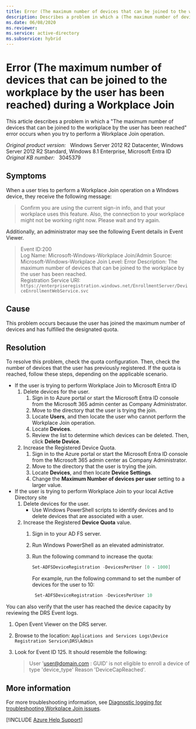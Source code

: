 ```yaml
---
title: Error (The maximum number of devices that can be joined to the workplace by the user has been reached) during a Workplace Join
description: Describes a problem in which a (The maximum number of devices that can be joined to the workplace by the user has been reached) error occurs when you try to perform a Workplace Join operation. Provides a resolution.
ms.date: 06/08/2020
ms.reviewer: 
ms.service: active-directory
ms.subservice: hybrid
---
```

# Error (The maximum number of devices that can be joined to the workplace by the user has been reached) during a Workplace Join

This article describes a problem in which a "The maximum number of devices that can be joined to the workplace by the user has been reached" error occurs when you try to perform a Workplace Join operation.

_Original product version:_ &nbsp; Windows Server 2012 R2 Datacenter, Windows Server 2012 R2 Standard, Windows 8.1 Enterprise, Microsoft Entra ID  
_Original KB number:_ &nbsp; 3045379

## Symptoms

When a user tries to perform a Workplace Join operation on a WIndows device, they receive the following message:

> Confirm you are using the current sign-in info, and that your workplace uses this feature. Also, the connection to your workplace might not be working right now. Please wait and try again.

Additionally, an administrator may see the following Event details in Event Viewer.

> Event ID:200  
Log Name: Microsoft-Windows-Workplace Join/Admin
Source: Microsoft-Windows-Workplace Join
Level: Error
Description: The maximum number of devices that can be joined to the workplace by the user has been reached.  
Registration Service URI: `https://enterpriseregistration.windows.net/EnrollmentServer/DeviceEnrollmentWebService.svc`

## Cause

This problem occurs because the user has joined the maximum number of devices and has fulfilled the designated quota.

## Resolution

To resolve this problem, check the quota configuration. Then, check the number of devices that the user has previously registered. If the quota is reached, follow these steps, depending on the applicable scenario.

- If the user is trying to perform Workplace Join to Microsoft Entra ID
  1. Delete devices for the user.
     1. Sign in to Azure portal or start the Microsoft Entra ID console from the Microsoft 365 admin center as Company Administrator.
     2. Move to the directory that the user is trying the join.
     3. Locate **Users**, and then locate the user who cannot perform the Workplace Join operation.
     4. Locate **Devices**.
     5. Review the list to determine which devices can be deleted. Then, click **Delete Device**.
  2. Increase the Registered Device Quota.
     1. Sign in to the Azure portal or start the Microsoft Entra ID console from the Microsoft 365 admin center as Company Administrator.
     2. Move to the directory that the user is trying the join.
     3. Locate **Devices**, and then locate **Device Settings**.
     4. Change the **Maximum Number of devices per user** setting to a larger value.
- If the user is trying to perform Workplace Join to your local Active Directory site
  1. Delete devices for the user.
     - Use Windows PowerShell scripts to identify devices and to delete devices that are associated with a user.
  2. Increase the Registered **Device Quota** value.
     1. Sign in to your AD FS server.
     2. Run Windows PowerShell as an elevated administrator.
     3. Run the following command to increase the quota:

        ```powershell
        Set-ADFSDeviceRegistration -DevicesPerUser [0 - 1000]
        ```

        For example, run the following command to set the number of devices for the user to 10:

        ```powershell
         Set-ADFSDeviceRegistration -DevicesPerUser 10
        ```

You can also verify that the user has reached the device capacity by reviewing the DRS Event logs.

   1. Open Event Viewer on the DRS server.
   2. Browse to the location: `Applications and Services Logs\Device Registration Service\DRS\Admin`
   3. Look for Event ID 125. It should resemble the following:  

      > User 'user@domain.com : GUID' is not eligible to enroll a device of type 'device_type' Reason 'DeviceCapReached'.

## More information

For more troubleshooting information, see [Diagnostic logging for troubleshooting Workplace Join issues](https://support.microsoft.com/help/3045377).

[!INCLUDE [Azure Help Support](../../../includes/azure-help-support.md)]
